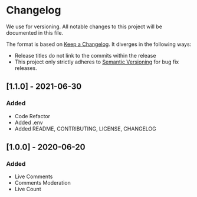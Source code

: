 # Changelog

We use for versioning.
All notable changes to this project will be documented in this file.

The format is based on [Keep a Changelog](https://keepachangelog.com/en/1.0.0/). It diverges in the following ways:

- Release titles do not link to the commits within the release
- This project only strictly adheres to [Semantic Versioning](https://semver.org/spec/v2.0.0.html) for bug fix releases.

## [1.1.0] - 2021-06-30

### Added

- Code Refactor
- Added .env
- Added README, CONTRIBUTING, LICENSE, CHANGELOG

## [1.0.0] - 2020-06-20

### Added

- Live Comments
- Comments Moderation
- Live Count
